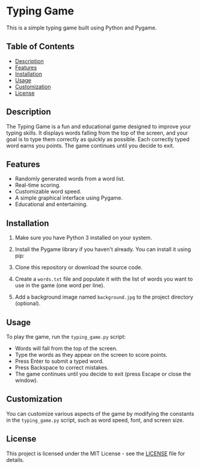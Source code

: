 # Typing Game

This is a simple typing game built using Python and Pygame.

## Table of Contents

- [Description](#description)
- [Features](#features)
- [Installation](#installation)
- [Usage](#usage)
- [Customization](#customization)
- [License](#license)

## Description

The Typing Game is a fun and educational game designed to improve your typing skills. It displays words falling from the top of the screen, and your goal is to type them correctly as quickly as possible. Each correctly typed word earns you points. The game continues until you decide to exit.

## Features

- Randomly generated words from a word list.
- Real-time scoring.
- Customizable word speed.
- A simple graphical interface using Pygame.
- Educational and entertaining.

## Installation

1. Make sure you have Python 3 installed on your system.

2. Install the Pygame library if you haven't already. You can install it using pip:

3. Clone this repository or download the source code.

4. Create a `words.txt` file and populate it with the list of words you want to use in the game (one word per line).

5. Add a background image named `background.jpg` to the project directory (optional).

## Usage

To play the game, run the `typing_game.py` script:


- Words will fall from the top of the screen.
- Type the words as they appear on the screen to score points.
- Press Enter to submit a typed word.
- Press Backspace to correct mistakes.
- The game continues until you decide to exit (press Escape or close the window).

## Customization

You can customize various aspects of the game by modifying the constants in the `typing_game.py` script, such as word speed, font, and screen size.

## License

This project is licensed under the MIT License - see the [LICENSE](LICENSE) file for details.




